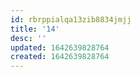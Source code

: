 ```yaml
---
id: rbrppialqa13zib8834jmjj
title: '14'
desc: ''
updated: 1642639828764
created: 1642639828764
---
```


